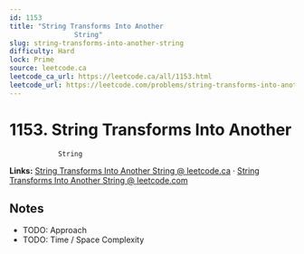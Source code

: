```yaml
--- 
id: 1153
title: "String Transforms Into Another
                String"
slug: string-transforms-into-another-string
difficulty: Hard
lock: Prime
source: leetcode.ca
leetcode_ca_url: https://leetcode.ca/all/1153.html
leetcode_url: https://leetcode.com/problems/string-transforms-into-another-string/
---
```


# 1153. String Transforms Into Another
                String

**Links:** [String Transforms Into Another
                String @ leetcode.ca](https://leetcode.ca/all/1153.html) · [String Transforms Into Another
                String @ leetcode.com](https://leetcode.com/problems/string-transforms-into-another-string/)

## Notes
- TODO: Approach
- TODO: Time / Space Complexity
